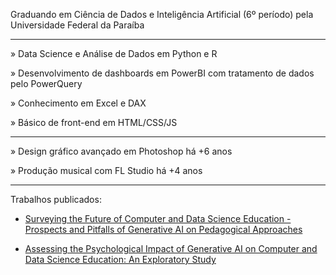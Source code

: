 Graduando em Ciência de Dados e Inteligência Artificial (6º período) pela Universidade Federal da Paraíba

- - - - -

» Data Science e Análise de Dados em Python e R

» Desenvolvimento de dashboards em PowerBI com tratamento de dados pelo PowerQuery

» Conhecimento em Excel e DAX

» Básico de front-end em HTML/CSS/JS

- - - - -

» Design gráfico avançado em Photoshop há +6 anos

» Produção musical com FL Studio há +4 anos

- - - - -

Trabalhos publicados:

- [Surveying the Future of Computer and Data Science Education - Prospects and Pitfalls of Generative AI on Pedagogical Approaches](https://sol.sbc.org.br/index.php/wei/article/view/29652)

- [Assessing the Psychological Impact of Generative AI on Computer and Data Science Education: An Exploratory Study](https://www.preprints.org/manuscript/202312.0379/v2)
